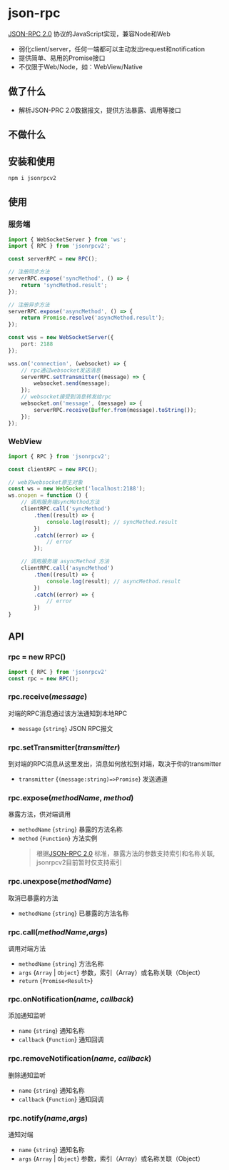 # json-rpc

[JSON-RPC 2.0](https://wiki.geekdream.com/Specification/json-rpc_2.0.html) 协议的JavaScript实现，兼容Node和Web

- 弱化client/server，任何一端都可以主动发出request和notification
- 提供简单、易用的Promise接口
- 不仅限于Web/Node，如：WebView/Native

## 做了什么

- 解析JSON-PRC 2.0数据报文，提供方法暴露、调用等接口

## 不做什么

## 安装和使用

```bash
npm i jsonrpcv2
```

## 使用

### 服务端

```ts
import { WebSocketServer } from 'ws';
import { RPC } from 'jsonrpcv2';

const serverRPC = new RPC();

// 注册同步方法
serverRPC.expose('syncMethod', () => {
    return 'syncMethod.result';
});

// 注册异步方法
serverRPC.expose('asyncMethod', () => {
    return Promise.resolve('asyncMethod.result');
});

const wss = new WebSocketServer({
    port: 2188
});

wss.on('connection', (websocket) => {
    // rpc通过websocket发送消息
    serverRPC.setTransmitter((message) => {
        websocket.send(message);
    });
    // websocket接受到消息转发给rpc
    websocket.on('message', (message) => {
        serverRPC.receive(Buffer.from(message).toString());
    });
});
```

### WebView

```ts
import { RPC } from 'jsonrpcv2';

const clientRPC = new RPC();

// web的websocket原生对象
const ws = new WebSocket('localhost:2188');
ws.onopen = function () {
    // 调用服务端syncMethod方法
    clientRPC.call('syncMethod')
        .then((result) => {
            console.log(result); // syncMethod.result
        })
        .catch((error) => {
            // error
        });

    // 调用服务端 asyncMethod 方法
    clientRPC.call('asyncMethod')
        .then((result) => {
            console.log(result); // asyncMethod.result
        })
        .catch((error) => {
            // error
        })
}
```

## API

### rpc = new RPC()

```ts
import { RPC } from 'jsonrpcv2'
const rpc = new RPC();
```

### rpc.receive(*message*)

对端的RPC消息通过该方法通知到本地RPC

- `message` {`string`} JSON RPC报文

### rpc.setTransmitter(*transmitter*)

到对端的RPC消息从这里发出，消息如何放松到对端，取决于你的transmitter

- `transmitter` {`(message:string)=>Promise`} 发送通道

### rpc.expose(*methodName*, *method*)

暴露方法，供对端调用

- `methodName` {`string`} 暴露的方法名称
- `method` {`Function`} 方法实例
  > 根据[JSON-RPC 2.0](https://wiki.geekdream.com/Specification/json-rpc_2.0.html) 标准，暴露方法的参数支持索引和名称关联, jsonrpcv2目前暂时仅支持索引

### rpc.unexpose(*methodName*)

取消已暴露的方法

- `methodName` {`string`} 已暴露的方法名称

### rpc.call(*methodName*,*args*)

调用对端方法

- `methodName` {`string`} 方法名称
- `args` {`Array` | `Object`} 参数，索引（Array）或名称关联（Object）
- `return` {`Promise<Result>`}

### rpc.onNotification(*name*, *callback*)

添加通知监听

- `name` {`string`} 通知名称
- `callback` {`Function`} 通知回调

### rpc.removeNotification(*name*, *callback*)

删除通知监听

- `name` {`string`} 通知名称
- `callback` {`Function`} 通知回调

### rpc.notify(*name*,*args*)

通知对端

- `name` {`string`} 通知名称
- `args` {`Array` | `Object`} 参数，索引（Array）或名称关联（Object）



